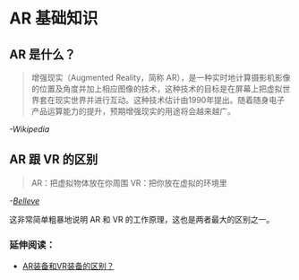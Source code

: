 # AR 基础知识


## AR 是什么？

> 增强现实（Augmented Reality，简称 AR），是一种实时地计算摄影机影像的位置及角度并加上相应图像的技术，这种技术的目标是在屏幕上把虚拟世界套在现实世界并进行互动。这种技术估计由1990年提出。随着随身电子产品运算能力的提升，预期增强现实的用途将会越来越广。

*-Wikipedia*


## AR 跟 VR 的区别

> AR：把虚拟物体放在你周围
> VR：把你放在虚拟的环境里

*-[Belleve](https://www.zhihu.com/question/24128481/answer/92595129)*

这非常简单粗暴地说明 AR 和 VR 的工作原理，这也是两者最大的区别之一。

### 延伸阅读：
- [AR装备和VR装备的区别？](https://www.zhihu.com/question/24128481/answer/106155090)
